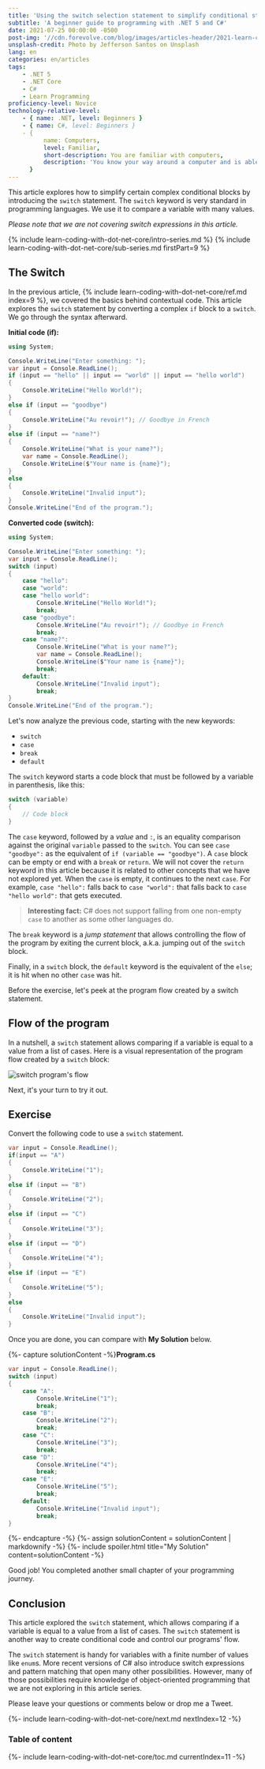 ```yaml
---
title: 'Using the switch selection statement to simplify conditional statements blocks'
subtitle: 'A beginner guide to programming with .NET 5 and C#'
date: 2021-07-25 00:00:00 -0500
post-img: '//cdn.forevolve.com/blog/images/articles-header/2021-learn-coding-with-dot-net-core.png'
unsplash-credit: Photo by Jefferson Santos on Unsplash
lang: en
categories: en/articles
tags:
    - .NET 5
    - .NET Core
    - C#
    - Learn Programming
proficiency-level: Novice
technology-relative-level:
    - { name: .NET, level: Beginners }
    - { name: C#, level: Beginners }
    - {
          name: Computers,
          level: Familiar,
          short-description: You are familiar with computers,
          description: 'You know your way around a computer and is able to install a software, configure your OS, open a terminal, and perform other similar simple tasks.',
      }
---
```


This article explores how to simplify certain complex conditional blocks by introducing the `switch` statement.
The `switch` keyword is very standard in programming languages.
We use it to compare a variable with many values.

_Please note that we are not covering switch expressions in this article._

{% include learn-coding-with-dot-net-core/intro-series.md %}
{% include learn-coding-with-dot-net-core/sub-series.md firstPart=9 %}<!--more-->

## The Switch

In the previous article, {% include learn-coding-with-dot-net-core/ref.md index=9 %}, we covered the basics behind contextual code.
This article explores the `switch` statement by converting a complex `if` block to a `switch`.
We go through the syntax afterward.

**Initial code (if):**

```csharp
using System;

Console.WriteLine("Enter something: ");
var input = Console.ReadLine();
if (input == "hello" || input == "world" || input == "hello world")
{
    Console.WriteLine("Hello World!");
}
else if (input == "goodbye")
{
    Console.WriteLine("Au revoir!"); // Goodbye in French
}
else if (input == "name?")
{
    Console.WriteLine("What is your name?");
    var name = Console.ReadLine();
    Console.WriteLine($"Your name is {name}");
}
else
{
    Console.WriteLine("Invalid input");
}
Console.WriteLine("End of the program.");
```

**Converted code (switch):**

```csharp
using System;

Console.WriteLine("Enter something: ");
var input = Console.ReadLine();
switch (input)
{
    case "hello":
    case "world":
    case "hello world":
        Console.WriteLine("Hello World!");
        break;
    case "goodbye":
        Console.WriteLine("Au revoir!"); // Goodbye in French
        break;
    case "name?":
        Console.WriteLine("What is your name?");
        var name = Console.ReadLine();
        Console.WriteLine($"Your name is {name}");
        break;
    default:
        Console.WriteLine("Invalid input");
        break;
}
Console.WriteLine("End of the program.");
```

Let's now analyze the previous code, starting with the new keywords:

-   `switch`
-   `case`
-   `break`
-   `default`

The `switch` keyword starts a code block that must be followed by a variable in parenthesis, like this:

```csharp
switch (variable)
{
    // Code block
}
```

The `case` keyword, followed by a _value_ and `:`, is an equality comparison against the original `variable` passed to the `switch`.
You can see `case "goodbye":` as the equivalent of `if (variable == "goodbye")`.
A `case` block can be empty or end with a `break` or `return`.
We will not cover the `return` keyword in this article because it is related to other concepts that we have not explored yet.
When the `case` is empty, it continues to the next `case`.
For example, `case "hello":` falls back to `case "world":` that falls back to `case "hello world":` that gets executed.

> **Interesting fact:** C# does not support falling from one non-empty `case` to another as some other languages do.

The `break` keyword is a _jump statement_ that allows controlling the flow of the program by exiting the current block, a.k.a. jumping out of the `switch` block.

Finally, in a `switch` block, the `default` keyword is the equivalent of the `else`; it is hit when no other `case` was hit.

Before the exercise, let's peek at the program flow created by a switch statement.

## Flow of the program

In a nutshell, a `switch` statement allows comparing if a variable is equal to a value from a list of cases.
Here is a visual representation of the program flow created by a `switch` block:

![switch program's flow](//cdn.forevolve.com/blog/images/2021/switch-flow.png)

Next, it's your turn to try it out.

## Exercise

Convert the following code to use a `switch` statement.

```csharp
var input = Console.ReadLine();
if(input == "A")
{
    Console.WriteLine("1");
}
else if (input == "B")
{
    Console.WriteLine("2");
}
else if (input == "C")
{
    Console.WriteLine("3");
}
else if (input == "D")
{
    Console.WriteLine("4");
}
else if (input == "E")
{
    Console.WriteLine("5");
}
else
{
    Console.WriteLine("Invalid input");
}
```

Once you are done, you can compare with **My Solution** below.

{%- capture solutionContent -%}**Program.cs**

```csharp
var input = Console.ReadLine();
switch (input)
{
    case "A":
        Console.WriteLine("1");
        break;
    case "B":
        Console.WriteLine("2");
        break;
    case "C":
        Console.WriteLine("3");
        break;
    case "D":
        Console.WriteLine("4");
        break;
    case "E":
        Console.WriteLine("5");
        break;
    default:
        Console.WriteLine("Invalid input");
        break;
}
```

{%- endcapture -%}
{%- assign solutionContent = solutionContent | markdownify -%}
{%- include spoiler.html title="My Solution" content=solutionContent -%}

Good job! You completed another small chapter of your programming journey.

## Conclusion

This article explored the `switch` statement, which allows comparing if a variable is equal to a value from a list of cases.
The `switch` statement is another way to create conditional code and control our programs' flow.

The `switch` statement is handy for variables with a finite number of values like `enum`s.
More recent versions of C# also introduce switch expressions and pattern matching that open many other possibilities. However, many of those possibilities require knowledge of object-oriented programming that we are not exploring in this article series.

Please leave your questions or comments below or drop me a Tweet.

{%- include learn-coding-with-dot-net-core/next.md nextIndex=12 -%}

### Table of content

{%- include learn-coding-with-dot-net-core/toc.md currentIndex=11 -%}
